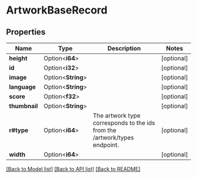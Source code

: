 # ArtworkBaseRecord

## Properties

Name | Type | Description | Notes
------------ | ------------- | ------------- | -------------
**height** | Option<**i64**> |  | [optional]
**id** | Option<**i32**> |  | [optional]
**image** | Option<**String**> |  | [optional]
**language** | Option<**String**> |  | [optional]
**score** | Option<**f32**> |  | [optional]
**thumbnail** | Option<**String**> |  | [optional]
**r#type** | Option<**i64**> | The artwork type corresponds to the ids from the /artwork/types endpoint. | [optional]
**width** | Option<**i64**> |  | [optional]

[[Back to Model list]](../README.md#documentation-for-models) [[Back to API list]](../README.md#documentation-for-api-endpoints) [[Back to README]](../README.md)


